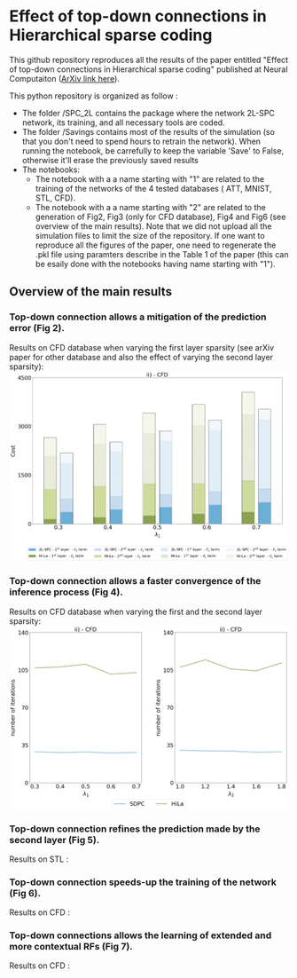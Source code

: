 # Effect of top-down connections in Hierarchical sparse coding

This github repository reproduces all the results of the paper entitled "Effect of top-down connections in Hierarchical sparse coding" published at Neural Computaiton ([ArXiv link here](https://arxiv.org/abs/2002.00892)).

This python repository is organized as follow : 
- The folder /SPC_2L contains the package where the network 2L-SPC network, its training, and all necessary tools are coded.
- The folder /Savings contains most of the results of the simulation (so that you don't need to spend hours to retrain the network). When running the notebook, be carrefully to keep the variable 'Save' to False, otherwise it'll erase the previously saved results
- The notebooks:
    - The notebook with a a name starting with "1" are related to the training of the networks of the 4 tested databases ( ATT, MNIST, STL, CFD).
    - The notebook with a a name starting with "2" are related to the generation of Fig2, Fig3 (only for CFD database), Fig4 and Fig6 (see overview of the main results). Note that we did not upload all the simulation files to limit the size of the repository. If one want to reproduce all the figures of the paper, one need to regenerate the .pkl file using paramters describe in the Table 1 of the paper (this can be esaily done with the notebooks having name starting with "1").
    
    
## Overview of the main results 

### Top-down connection allows a mitigation of the prediction error (Fig 2).
Results on CFD database when varying the first layer sparsity (see arXiv paper for other database and also the effect of varying the second layer sparsity):
![Prediction Breakdown on CFD when varying lbda1](/Savings/Fig/Fig2-a-ii.png "Prediction breakdown when varying the first layer sparsity")

### Top-down connection allows a faster convergence of the inference process (Fig 4).
Results on CFD database when varying the first and the second layer sparsity:
![Prediction Breakdown on CFD when varying lbda1](/Savings/Fig/Fig4/Fig4-a_and_b-ii.png "Number of inference iteration")


### Top-down connection refines the prediction made by the second layer (Fig 5).
Results on STL :

### Top-down connection speeds-up the training of the network (Fig 6).
Results on CFD :

### Top-down connections allows the learning of extended and more contextual RFs (Fig 7).
Results on CFD : 

